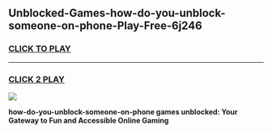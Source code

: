 
## Unblocked-Games-how-do-you-unblock-someone-on-phone-Play-Free-6j246
<h3>
<a href="https://premium76.site?title=how-do-you-unblock-someone-on-phone&ref=18A1">CLICK TO PLAY</a></h3>
<hr>

<h3>
<a href="https://premium76.site?title=how-do-you-unblock-someone-on-phone&ref=18A1">CLICK 2 PLAY</a>
  
</h3>

<a href="https://premium76.site?title=how-do-you-unblock-someone-on-phone&ref=18A1"><img src="https://clearcache.store/games.png"></a>


**how-do-you-unblock-someone-on-phone games unblocked: Your Gateway to Fun and Accessible Online Gaming**
